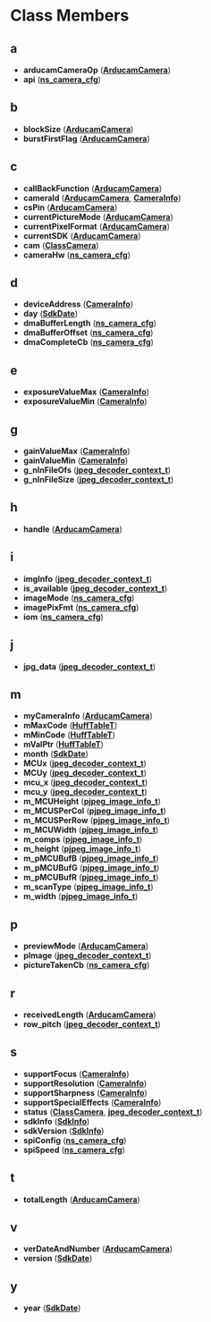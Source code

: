 
# Class Members



## a

* **arducamCameraOp** ([**ArducamCamera**](struct_arducam_camera.md))
* **api** ([**ns\_camera\_cfg**](structns__camera__cfg.md))


## b

* **blockSize** ([**ArducamCamera**](struct_arducam_camera.md))
* **burstFirstFlag** ([**ArducamCamera**](struct_arducam_camera.md))


## c

* **callBackFunction** ([**ArducamCamera**](struct_arducam_camera.md))
* **cameraId** ([**ArducamCamera**](struct_arducam_camera.md), [**CameraInfo**](struct_camera_info.md))
* **csPin** ([**ArducamCamera**](struct_arducam_camera.md))
* **currentPictureMode** ([**ArducamCamera**](struct_arducam_camera.md))
* **currentPixelFormat** ([**ArducamCamera**](struct_arducam_camera.md))
* **currentSDK** ([**ArducamCamera**](struct_arducam_camera.md))
* **cam** ([**ClassCamera**](struct_class_camera.md))
* **cameraHw** ([**ns\_camera\_cfg**](structns__camera__cfg.md))


## d

* **deviceAddress** ([**CameraInfo**](struct_camera_info.md))
* **day** ([**SdkDate**](struct_sdk_date.md))
* **dmaBufferLength** ([**ns\_camera\_cfg**](structns__camera__cfg.md))
* **dmaBufferOffset** ([**ns\_camera\_cfg**](structns__camera__cfg.md))
* **dmaCompleteCb** ([**ns\_camera\_cfg**](structns__camera__cfg.md))


## e

* **exposureValueMax** ([**CameraInfo**](struct_camera_info.md))
* **exposureValueMin** ([**CameraInfo**](struct_camera_info.md))


## g

* **gainValueMax** ([**CameraInfo**](struct_camera_info.md))
* **gainValueMin** ([**CameraInfo**](struct_camera_info.md))
* **g\_nInFileOfs** ([**jpeg\_decoder\_context\_t**](structjpeg__decoder__context__t.md))
* **g\_nInFileSize** ([**jpeg\_decoder\_context\_t**](structjpeg__decoder__context__t.md))


## h

* **handle** ([**ArducamCamera**](struct_arducam_camera.md))


## i

* **imgInfo** ([**jpeg\_decoder\_context\_t**](structjpeg__decoder__context__t.md))
* **is\_available** ([**jpeg\_decoder\_context\_t**](structjpeg__decoder__context__t.md))
* **imageMode** ([**ns\_camera\_cfg**](structns__camera__cfg.md))
* **imagePixFmt** ([**ns\_camera\_cfg**](structns__camera__cfg.md))
* **iom** ([**ns\_camera\_cfg**](structns__camera__cfg.md))


## j

* **jpg\_data** ([**jpeg\_decoder\_context\_t**](structjpeg__decoder__context__t.md))


## m

* **myCameraInfo** ([**ArducamCamera**](struct_arducam_camera.md))
* **mMaxCode** ([**HuffTableT**](struct_huff_table_t.md))
* **mMinCode** ([**HuffTableT**](struct_huff_table_t.md))
* **mValPtr** ([**HuffTableT**](struct_huff_table_t.md))
* **month** ([**SdkDate**](struct_sdk_date.md))
* **MCUx** ([**jpeg\_decoder\_context\_t**](structjpeg__decoder__context__t.md))
* **MCUy** ([**jpeg\_decoder\_context\_t**](structjpeg__decoder__context__t.md))
* **mcu\_x** ([**jpeg\_decoder\_context\_t**](structjpeg__decoder__context__t.md))
* **mcu\_y** ([**jpeg\_decoder\_context\_t**](structjpeg__decoder__context__t.md))
* **m\_MCUHeight** ([**pjpeg\_image\_info\_t**](structpjpeg__image__info__t.md))
* **m\_MCUSPerCol** ([**pjpeg\_image\_info\_t**](structpjpeg__image__info__t.md))
* **m\_MCUSPerRow** ([**pjpeg\_image\_info\_t**](structpjpeg__image__info__t.md))
* **m\_MCUWidth** ([**pjpeg\_image\_info\_t**](structpjpeg__image__info__t.md))
* **m\_comps** ([**pjpeg\_image\_info\_t**](structpjpeg__image__info__t.md))
* **m\_height** ([**pjpeg\_image\_info\_t**](structpjpeg__image__info__t.md))
* **m\_pMCUBufB** ([**pjpeg\_image\_info\_t**](structpjpeg__image__info__t.md))
* **m\_pMCUBufG** ([**pjpeg\_image\_info\_t**](structpjpeg__image__info__t.md))
* **m\_pMCUBufR** ([**pjpeg\_image\_info\_t**](structpjpeg__image__info__t.md))
* **m\_scanType** ([**pjpeg\_image\_info\_t**](structpjpeg__image__info__t.md))
* **m\_width** ([**pjpeg\_image\_info\_t**](structpjpeg__image__info__t.md))


## p

* **previewMode** ([**ArducamCamera**](struct_arducam_camera.md))
* **pImage** ([**jpeg\_decoder\_context\_t**](structjpeg__decoder__context__t.md))
* **pictureTakenCb** ([**ns\_camera\_cfg**](structns__camera__cfg.md))


## r

* **receivedLength** ([**ArducamCamera**](struct_arducam_camera.md))
* **row\_pitch** ([**jpeg\_decoder\_context\_t**](structjpeg__decoder__context__t.md))


## s

* **supportFocus** ([**CameraInfo**](struct_camera_info.md))
* **supportResolution** ([**CameraInfo**](struct_camera_info.md))
* **supportSharpness** ([**CameraInfo**](struct_camera_info.md))
* **supportSpecialEffects** ([**CameraInfo**](struct_camera_info.md))
* **status** ([**ClassCamera**](struct_class_camera.md), [**jpeg\_decoder\_context\_t**](structjpeg__decoder__context__t.md))
* **sdkInfo** ([**SdkInfo**](union_sdk_info.md))
* **sdkVersion** ([**SdkInfo**](union_sdk_info.md))
* **spiConfig** ([**ns\_camera\_cfg**](structns__camera__cfg.md))
* **spiSpeed** ([**ns\_camera\_cfg**](structns__camera__cfg.md))


## t

* **totalLength** ([**ArducamCamera**](struct_arducam_camera.md))


## v

* **verDateAndNumber** ([**ArducamCamera**](struct_arducam_camera.md))
* **version** ([**SdkDate**](struct_sdk_date.md))


## y

* **year** ([**SdkDate**](struct_sdk_date.md))




